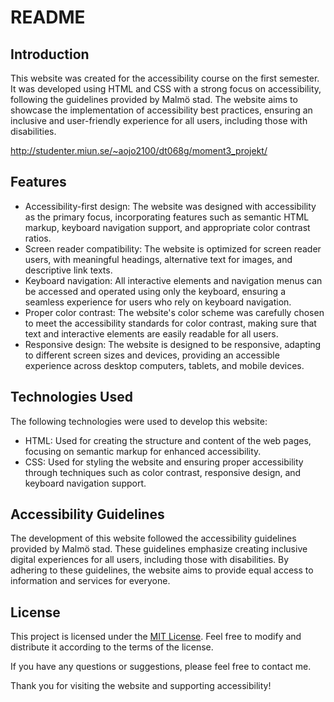 # README

## Introduction

This website was created for the accessibility course on the first semester. It was developed using HTML and CSS with a strong focus on accessibility, following the guidelines provided by Malmö stad. The website aims to showcase the implementation of accessibility best practices, ensuring an inclusive and user-friendly experience for all users, including those with disabilities.

http://studenter.miun.se/~aojo2100/dt068g/moment3_projekt/

## Features

- Accessibility-first design: The website was designed with accessibility as the primary focus, incorporating features such as semantic HTML markup, keyboard navigation support, and appropriate color contrast ratios.
- Screen reader compatibility: The website is optimized for screen reader users, with meaningful headings, alternative text for images, and descriptive link texts.
- Keyboard navigation: All interactive elements and navigation menus can be accessed and operated using only the keyboard, ensuring a seamless experience for users who rely on keyboard navigation.
- Proper color contrast: The website's color scheme was carefully chosen to meet the accessibility standards for color contrast, making sure that text and interactive elements are easily readable for all users.
- Responsive design: The website is designed to be responsive, adapting to different screen sizes and devices, providing an accessible experience across desktop computers, tablets, and mobile devices.

## Technologies Used

The following technologies were used to develop this website:

- HTML: Used for creating the structure and content of the web pages, focusing on semantic markup for enhanced accessibility.
- CSS: Used for styling the website and ensuring proper accessibility through techniques such as color contrast, responsive design, and keyboard navigation support.

## Accessibility Guidelines

The development of this website followed the accessibility guidelines provided by Malmö stad. These guidelines emphasize creating inclusive digital experiences for all users, including those with disabilities. By adhering to these guidelines, the website aims to provide equal access to information and services for everyone.

## License

This project is licensed under the [MIT License](https://opensource.org/licenses/MIT). Feel free to modify and distribute it according to the terms of the license.

If you have any questions or suggestions, please feel free to contact me.

Thank you for visiting the website and supporting accessibility!
